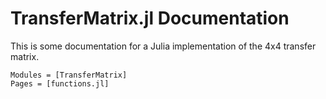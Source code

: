 # TransferMatrix.jl Documentation

This is some documentation for a Julia implementation of the 4x4 transfer matrix.

```@autodocs
Modules = [TransferMatrix]
Pages = [functions.jl]
```